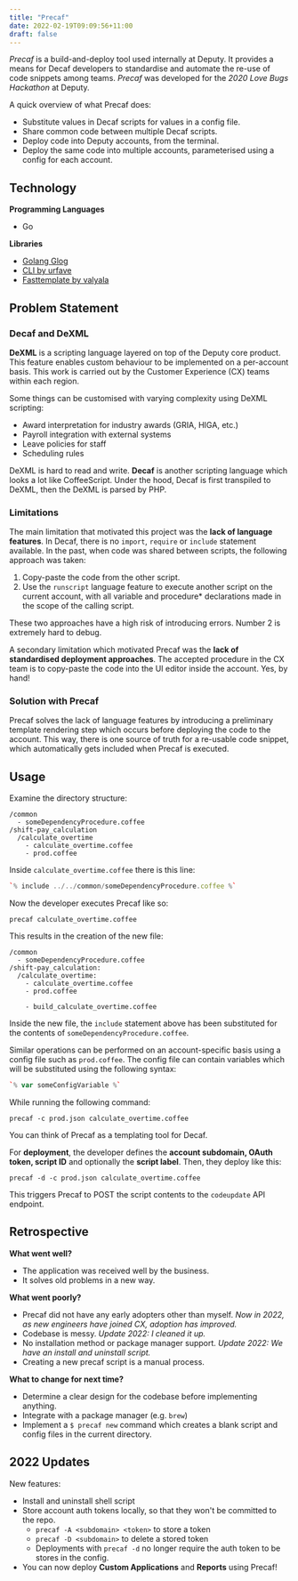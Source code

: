 ```yaml
---
title: "Precaf"
date: 2022-02-19T09:09:56+11:00
draft: false
---
```


_Precaf_ is a build-and-deploy tool used internally at Deputy. It provides a means for Decaf developers to standardise and automate the re-use of code snippets among teams. _Precaf_ was developed for the _2020_ _Love Bugs Hackathon_ at Deputy.

A quick overview of what Precaf does:

* Substitute values in Decaf scripts for values in a config file.
* Share common code between multiple Decaf scripts.
* Deploy code into Deputy accounts, from the terminal.
* Deploy the same code into multiple accounts, parameterised using a config for each account.

## Technology

**Programming Languages**

* Go

**Libraries**

* [Golang Glog](https://github.com/golang/glog "Golang Glog Repo")
* [CLI by urfave](https://github.com/urfave/cli)
* [Fasttemplate by valyala](https://github.com/valyala/fasttemplate)

## Problem Statement

### Decaf and DeXML

**DeXML** is a scripting language layered on top of the Deputy core product. This feature enables custom behaviour to be implemented on a per-account basis. This work is carried out by the Customer Experience (CX) teams within each region.

Some things can be customised with varying complexity using DeXML scripting:

* Award interpretation for industry awards (GRIA, HIGA, etc.)
* Payroll integration with external systems
* Leave policies for staff
* Scheduling rules

DeXML is hard to read and write. **Decaf** is another scripting language which looks a lot like CoffeeScript. Under the hood, Decaf is first transpiled to DeXML, then the DeXML is parsed by PHP.

### Limitations

The main limitation that motivated this project was the **lack of language features**. In Decaf, there is no `import`, `require` or `include` statement available. In the past, when code was shared between scripts, the following approach was taken:

1. Copy-paste the code from the other script.
2. Use the `runscript` language feature to execute another script on the current account, with all variable and procedure* declarations made in the scope of the calling script.

These two approaches have a high risk of introducing errors. Number 2 is extremely hard to debug.

A secondary limitation which motivated Precaf was the **lack of standardised deployment approaches**. The accepted procedure in the CX team is to copy-paste the code into the UI editor inside the account. Yes, by hand!

### Solution with Precaf

Precaf solves the lack of language features by introducing a preliminary template rendering step which occurs before deploying the code to the account. This way, there is one source of truth for a re-usable code snippet, which automatically gets included when Precaf is executed.

## Usage

Examine the directory structure:

```
/common
  - someDependencyProcedure.coffee
/shift-pay_calculation
  /calculate_overtime
    - calculate_overtime.coffee
    - prod.coffee
```
Inside `calculate_overtime.coffee` there is this line:

```coffeescript
`% include ../../common/someDependencyProcedure.coffee %`
```

Now the developer executes Precaf like so:

```
precaf calculate_overtime.coffee
```

This results in the creation of the new file:

```
/common
  - someDependencyProcedure.coffee
/shift-pay_calculation:
  /calculate_overtime:
    - calculate_overtime.coffee
    - prod.coffee

    - build_calculate_overtime.coffee
```

Inside the new file, the `include` statement above has been substituted for the contents of `someDependencyProcedure.coffee`.

Similar operations can be performed on an account-specific basis using a config file such as `prod.coffee`. The config file can contain variables which will be substituted using the following syntax:

```coffee
`% var someConfigVariable %`
```

While running the following command:

```
precaf -c prod.json calculate_overtime.coffee
```

You can think of Precaf as a templating tool for Decaf.

For **deployment**, the developer defines the **account subdomain, OAuth token, script ID** and optionally the **script label**. Then, they deploy like this:

```
precaf -d -c prod.json calculate_overtime.coffee
```

This triggers Precaf to POST the script contents to the `codeupdate` API endpoint.

## Retrospective

**What went well?**

* The application was received well by the business. 
* It solves old problems in a new way.

**What went poorly?**

* Precaf did not have any early adopters other than myself. _Now in 2022, as new engineers have joined CX, adoption has improved._
* Codebase is messy. _Update 2022: I cleaned it up._
* No installation method or package manager support. _Update 2022: We have an install and uninstall script._
* Creating a new precaf script is a manual process. 

**What to change for next time?**

* Determine a clear design for the codebase before implementing anything.
* Integrate with a package manager (e.g. `brew`)
* Implement a `$ precaf new` command which creates a blank script and config files in the current directory.

## 2022 Updates

New features:

* Install and uninstall shell script
* Store account auth tokens locally, so that they won't be committed to the repo.
  * `precaf -A <subdomain> <token>` to store a token
  * `precaf -D <subdomain>` to delete a stored token
  * Deployments with `precaf -d` no longer require the auth token to be stores in the config.
* You can now deploy **Custom Applications** and **Reports** using Precaf!
